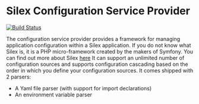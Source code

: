 # Silex Configuration Service Provider
[![Build Status](https://travis-ci.org/kabudu/silex-config-service-provider.svg)](https://travis-ci.org/kabudu/silex-config-service-provider)

The configuration service provider provides a framework for managing application configuration within a Silex application. If you do not know what Silex is, it is a PHP micro-framework created by the makers of Symfony. You can find out more about Silex [here](http://silex.sensiolabs.org/)
It can support an unlimited number of configuration sources and supports configuration cascading based on the order in which you define your configuration sources. It comes shipped with 2 parsers:

* A Yaml file parser (with support for import declarations)
* An environment variable parser